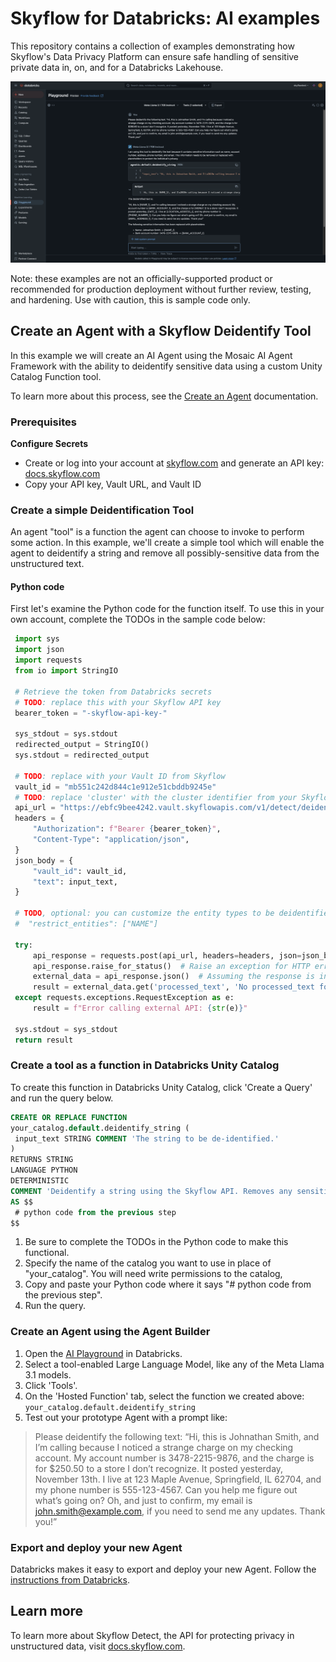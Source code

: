 
# Skyflow for Databricks: AI examples

This repository contains a collection of examples demonstrating how Skyflow's Data Privacy Platform can ensure safe handling of sensitive private data in, on, and for a Databricks Lakehouse.

![screenshot of AI agent running a deidentify call](/assets/agent_playground_full.png)

Note: these examples are not an officially-supported product or recommended for production deployment without further review, testing, and hardening. Use with caution, this is sample code only.

## Create an Agent with a Skyflow Deidentify Tool

In this example we will create an AI Agent using the Mosaic AI Agent Framework with the ability to deidentify sensitive data using a custom Unity Catalog Function tool.

To learn more about this process, see the [Create an Agent](https://docs.databricks.com/en/generative-ai/agent-framework/create-agent.html) documentation.

### Prerequisites

**Configure Secrets**

- Create or log into your account at [skyflow.com](https://skyflow.com) and generate an API key: [docs.skyflow.com](https://docs.skyflow.com/api-authentication/)
- Copy your API key, Vault URL, and Vault ID


### Create a simple Deidentification Tool

An agent "tool" is a function the agent can choose to invoke to perform some action. In this example, we'll create a simple tool which will enable the agent to deidentify a string and remove all possibly-sensitive data from the unstructured text.

#### Python code

First let's examine the Python code for the function itself. To use this in your own account, complete the TODOs in the sample code below:

```py
 import sys
 import json
 import requests
 from io import StringIO

 # Retrieve the token from Databricks secrets
 # TODO: replace this with your Skyflow API key
 bearer_token = "-skyflow-api-key-"

 sys_stdout = sys.stdout
 redirected_output = StringIO()
 sys.stdout = redirected_output

 # TODO: replace with your Vault ID from Skyflow
 vault_id = "mb551c242d844c1e912e51cbddb9245e"
 # TODO: replace 'cluster' with the cluster identifier from your Skyflow Vault URL
 api_url = "https://ebfc9bee4242.vault.skyflowapis.com/v1/detect/deidentify/string"
 headers = {
     "Authorization": f"Bearer {bearer_token}",
     "Content-Type": "application/json",
 }
 json_body = {
     "vault_id": vault_id,
     "text": input_text,
 }
 
 # TODO, optional: you can customize the entity types to be deidentified by passing values in "restrict_entities", for example: 
 #  "restrict_entities": ["NAME"]

 try:
     api_response = requests.post(api_url, headers=headers, json=json_body)
     api_response.raise_for_status()  # Raise an exception for HTTP errors
     external_data = api_response.json()  # Assuming the response is in JSON format
     result = external_data.get('processed_text', 'No processed_text found')
 except requests.exceptions.RequestException as e:
     result = f"Error calling external API: {str(e)}"

 sys.stdout = sys_stdout
 return result
```


### Create a tool as a function in Databricks Unity Catalog

To create this function in Databricks Unity Catalog, click 'Create a Query' and run the query below. 

```sql
CREATE OR REPLACE FUNCTION
your_catalog.default.deidentify_string (
 input_text STRING COMMENT 'The string to be de-identified.'
)
RETURNS STRING
LANGUAGE PYTHON
DETERMINISTIC
COMMENT 'Deidentify a string using the Skyflow API. Removes any sensitive data from the string and returns a safe string with placeholders in place of sensitive data tokens.'
AS $$
 # python code from the previous step
$$
```

1. Be sure to complete the TODOs in the Python code to make this functional. 
2. Specify the name of the catalog you want to use in place of "your_catalog". You will need write permissions to the catalog, 
3. Copy and paste your Python code where it says "# python code from the previous step".
4. Run the query.

### Create an Agent using the Agent Builder

1. Open the [AI Playground](https://docs.databricks.com/en/large-language-models/ai-playground.html) in Databricks.
2. Select a tool-enabled Large Language Model, like any of the Meta Llama 3.1 models.
3. Click 'Tools'.
4. On the 'Hosted Function' tab, select the function we created above: `your_catalog.default.deidentify_string`
5. Test out your prototype Agent with a prompt like:

> Please deidentify the following text: “Hi, this is Johnathan Smith, and I’m calling because I noticed a strange charge on my checking account. My account number is 3478-2215-9876, and the charge is for $250.50 to a store I don’t recognize. It posted yesterday, November 13th. I live at 123 Maple Avenue, Springfield, IL 62704, and my phone number is 555-123-4567. Can you help me figure out what’s going on? Oh, and just to confirm, my email is john.smith@example.com, if you need to send me any updates. Thank you!”

### Export and deploy your new Agent

Databricks makes it easy to export and deploy your new Agent. Follow the [instructions from Databricks](https://docs.databricks.com/en/generative-ai/agent-framework/create-agent.html#export-and-deploy-ai-playground-agents).

## Learn more

To learn more about Skyflow Detect, the API for protecting privacy in unstructured data, visit [docs.skyflow.com](https://docs.skyflow.com/detect-overview/).